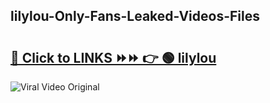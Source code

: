 
 ## lilylou-Only-Fans-Leaked-Videos-Files

# <h2><a href="https://mediaupload.pro?lilylou">🔗 Click to LINKS ⏩⏩ 👉 🟢 lilylou </a></h2>

<a href="https://mediaupload.pro?lilylou" rel="nofollow" data-target="animated-image.originalLink"><img src="https://i.ibb.co.com/xMMVF88/686577567.gif" alt="Viral Video Original" style="max-width: 100%; display: inline-block;" data-target="animated-image.originalImage"></a>
